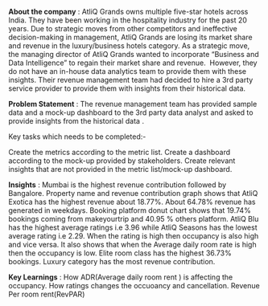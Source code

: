 
**About the company** :
AtliQ Grands owns multiple five-star hotels across India.
They have been working in the hospitality industry for the past 20 years.
Due to strategic moves from other competitors and ineffective decision-making in management, AtliQ Grands are losing its market share and revenue in the luxury/business hotels category.
As a strategic move, the managing director of AtliQ Grands wanted to incorporate “Business and Data Intelligence” to regain their market share and revenue.
 However, they do not have an in-house data analytics team to provide them with these insights.
Their revenue management team had decided to hire a 3rd party service provider to provide them with insights from their historical data.


**Problem Statement** :
The revenue management team has provided sample data and a mock-up dashboard to the 3rd party data analyst and asked to provide insights from the historical data .

Key tasks which needs to be completed:-

Create the metrics according to the metric list.
Create a dashboard according to the mock-up provided by stakeholders.
Create relevant insights that are not provided in the metric list/mock-up dashboard.

**Insights** : 
Mumbai is the highest revenue contribution followed by Bangalore.
Property name and revenue contribution graph shows that AtliQ Exotica has the highest revenue about 18.77%.
About 64.78% revenue has generated in weekdays.
Booking platform donut chart shows that 19.74% bookings coming from makeyourtrip and 40.95 % others platform.
AtliQ Blu has the highest average ratings i.e 3.96 while AtliQ Seasons has the lowest average rating i.e 2.29.
 When the rating is high then occupancy is also high and vice versa. 
It also shows that when the Average daily room rate is high then the occupancy is low.
Elite room class has the highest 36.73% bookings.
Luxury category has the most revenue contribution. 

**Key Learnings** :
How ADR(Average daily room rent ) is affecting the occupancy. 
How ratings changes the occuoancy and cancellation.
Revenue Per room rent(RevPAR)



